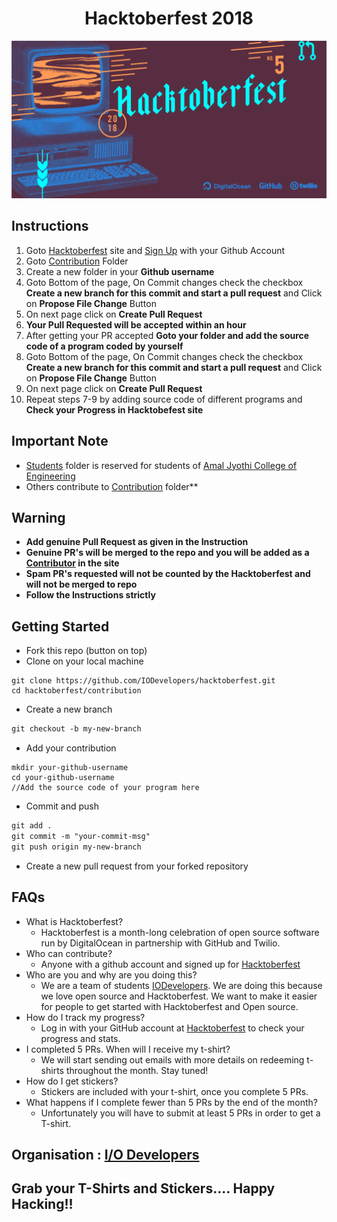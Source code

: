 <h1 align="center">Hacktoberfest 2018</h1>

![Hacktoberfest](assets/cover.png)

## Instructions
1. Goto [Hacktoberfest](https://hacktoberfest.digitalocean.com/) site and [Sign Up](https://hacktoberfest.digitalocean.com/sign_up/register) with your Github Account
2. Goto [Contribution](/contribution) Folder
3. Create a new folder in your **Github username**
4. Goto Bottom of the page, On Commit changes check the checkbox <b>Create a new branch for this commit and start a pull request</b> and Click on <b>Propose File Change</b> Button
5. On next page click on <b>Create Pull Request</b>
6. **Your Pull Requested will be accepted within an hour**<br>
7. After getting your PR accepted **Goto your folder and add the source code of a program coded by yourself**
8. Goto Bottom of the page, On Commit changes check the checkbox <b>Create a new branch for this commit and start a pull request</b> and Click on <b>Propose File Change</b> Button
9. On next page click on <b>Create Pull Request</b>
10. Repeat steps 7-9 by adding source code of different programs and **Check your Progress in Hacktobefest site**

## Important Note 
- [Students](/students) folder is reserved for students of [Amal Jyothi College of Engineering](https://ajce.in)
- Others contribute to [Contribution](/contribution) folder**

## Warning
- **Add genuine Pull Request as given in the Instruction**
- **Genuine PR's will be merged to the repo and you will be added as a [Contributor](https://iodevelopers.github.io/hacktoberfest/contributors.html) in the site**
- **Spam PR's requested will not be counted by the Hacktoberfest and will not be merged to repo**
- **Follow the Instructions strictly**

## Getting Started

- Fork this repo (button on top)
- Clone on your local machine

```terminal
git clone https://github.com/IODevelopers/hacktoberfest.git
cd hacktoberfest/contribution
```
- Create a new branch

```markdown
git checkout -b my-new-branch
```
- Add your contribution
```
mkdir your-github-username
cd your-github-username
//Add the source code of your program here
```
- Commit and push

```markdown
git add .
git commit -m "your-commit-msg"
git push origin my-new-branch
```

- Create a new pull request from your forked repository

## FAQs
- What is Hacktoberfest?
  - Hacktoberfest is a month-long celebration of open source software run by DigitalOcean in partnership with GitHub and Twilio.
- Who can contribute?
  - Anyone with a github account and signed up for [Hacktoberfest](https://hacktoberfest.digitalocean.com/)
- Who are you and why are you doing this?
  - We are a team of students [IODevelopers](https://github.com/IODevelopers). We are doing this because we love open
  source and Hacktoberfest. We want to make it easier for people to get started with Hacktoberfest and Open source.
- How do I track my progress?
  - Log in with your GitHub account at [Hacktoberfest](https://hacktoberfest.digitalocean.com/) to check your progress and stats.
- I completed 5 PRs. When will I receive my t-shirt?
  - We will start sending out emails with more details on redeeming t-shirts throughout the month. Stay tuned!
- How do I get stickers?
  - Stickers are included with your t-shirt, once you complete 5 PRs.
- What happens if I complete fewer than 5 PRs by the end of the month?
  - Unfortunately you will have to submit at least 5 PRs in order to get a T-shirt.
  
## Organisation : [I/O Developers](https://iodev.co.in/)

## Grab your T-Shirts and Stickers.... Happy Hacking!!


